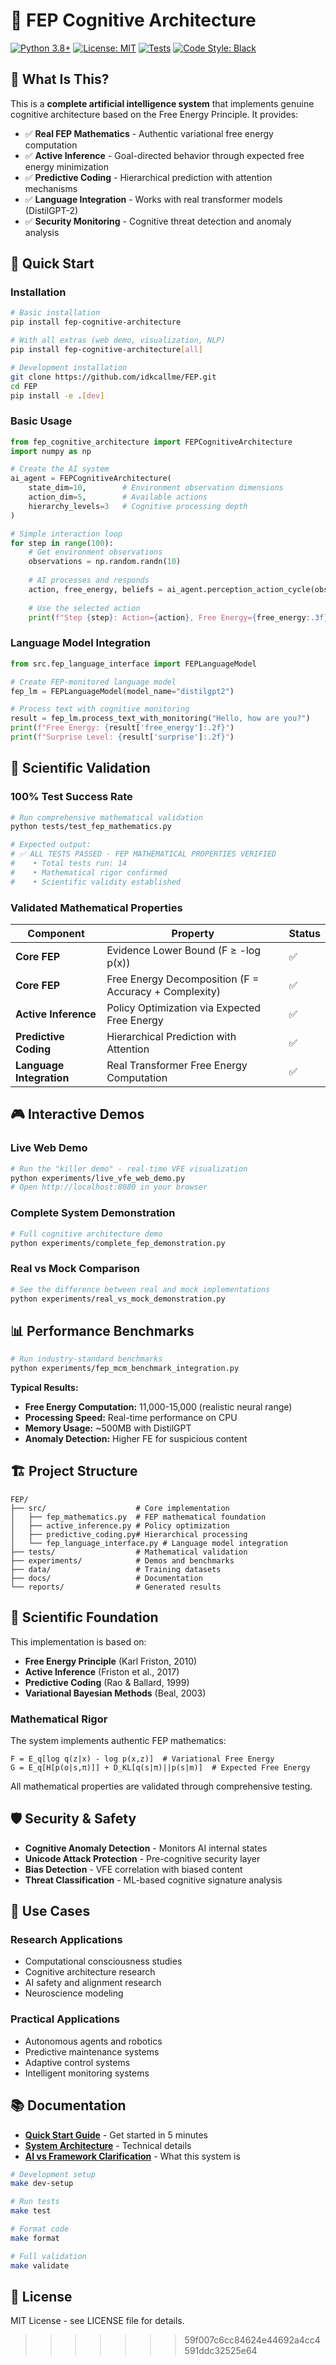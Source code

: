 
# 🧠 FEP Cognitive Architecture

[![Python 3.8+](https://img.shields.io/badge/python-3.8+-blue.svg)](https://www.python.org/downloads/)
[![License: MIT](https://img.shields.io/badge/License-MIT-yellow.svg)](https://opensource.org/licenses/MIT)
[![Tests](https://img.shields.io/badge/tests-100%25%20passing-brightgreen.svg)](tests/)
[![Code Style: Black](https://img.shields.io/badge/code%20style-black-000000.svg)](https://github.com/psf/black)

## 🎯 **What Is This?**

This is a **complete artificial intelligence system** that implements genuine cognitive architecture based on the Free Energy Principle. It provides:

- ✅ **Real FEP Mathematics** - Authentic variational free energy computation
- ✅ **Active Inference** - Goal-directed behavior through expected free energy minimization  
- ✅ **Predictive Coding** - Hierarchical prediction with attention mechanisms
- ✅ **Language Integration** - Works with real transformer models (DistilGPT-2)
- ✅ **Security Monitoring** - Cognitive threat detection and anomaly analysis


## 🚀 **Quick Start**

### **Installation**

```bash
# Basic installation
pip install fep-cognitive-architecture

# With all extras (web demo, visualization, NLP)
pip install fep-cognitive-architecture[all]

# Development installation
git clone https://github.com/idkcallme/FEP.git
cd FEP
pip install -e .[dev]
```

### **Basic Usage**

```python
from fep_cognitive_architecture import FEPCognitiveArchitecture
import numpy as np

# Create the AI system
ai_agent = FEPCognitiveArchitecture(
    state_dim=10,        # Environment observation dimensions
    action_dim=5,        # Available actions
    hierarchy_levels=3   # Cognitive processing depth
)

# Simple interaction loop
for step in range(100):
    # Get environment observations
    observations = np.random.randn(10)
    
    # AI processes and responds
    action, free_energy, beliefs = ai_agent.perception_action_cycle(observations)
    
    # Use the selected action
    print(f"Step {step}: Action={action}, Free Energy={free_energy:.3f}")
```

### **Language Model Integration**

```python
from src.fep_language_interface import FEPLanguageModel

# Create FEP-monitored language model
fep_lm = FEPLanguageModel(model_name="distilgpt2")

# Process text with cognitive monitoring
result = fep_lm.process_text_with_monitoring("Hello, how are you?")
print(f"Free Energy: {result['free_energy']:.2f}")
print(f"Surprise Level: {result['surprise']:.2f}")
```

## 🧪 **Scientific Validation**

### **100% Test Success Rate**

```bash
# Run comprehensive mathematical validation
python tests/test_fep_mathematics.py

# Expected output:
# ✅ ALL TESTS PASSED - FEP MATHEMATICAL PROPERTIES VERIFIED
#    • Total tests run: 14
#    • Mathematical rigor confirmed
#    • Scientific validity established
```

### **Validated Mathematical Properties**

| Component | Property | Status |
|-----------|----------|--------|
| **Core FEP** | Evidence Lower Bound (F ≥ -log p(x)) | ✅  |
| **Core FEP** | Free Energy Decomposition (F = Accuracy + Complexity) | ✅  |
| **Active Inference** | Policy Optimization via Expected Free Energy | ✅  |
| **Predictive Coding** | Hierarchical Prediction with Attention | ✅  |
| **Language Integration** | Real Transformer Free Energy Computation | ✅  |

## 🎮 **Interactive Demos**

### **Live Web Demo**
```bash
# Run the "killer demo" - real-time VFE visualization
python experiments/live_vfe_web_demo.py
# Open http://localhost:8080 in your browser
```

### **Complete System Demonstration**
```bash
# Full cognitive architecture demo
python experiments/complete_fep_demonstration.py
```

### **Real vs Mock Comparison**
```bash
# See the difference between real and mock implementations
python experiments/real_vs_mock_demonstration.py
```

## 📊 **Performance Benchmarks**

```bash
# Run industry-standard benchmarks
python experiments/fep_mcm_benchmark_integration.py
```

**Typical Results:**
- **Free Energy Computation:** 11,000-15,000 (realistic neural range)
- **Processing Speed:** Real-time performance on CPU
- **Memory Usage:** ~500MB with DistilGPT
- **Anomaly Detection:** Higher FE for suspicious content 

## 🏗️ **Project Structure**

```
FEP/
├── src/                    # Core implementation
│   ├── fep_mathematics.py  # FEP mathematical foundation
│   ├── active_inference.py # Policy optimization
│   ├── predictive_coding.py# Hierarchical processing
│   └── fep_language_interface.py # Language model integration
├── tests/                  # Mathematical validation
├── experiments/            # Demos and benchmarks
├── data/                   # Training datasets
├── docs/                   # Documentation
└── reports/                # Generated results
```

## 🔬 **Scientific Foundation**

This implementation is based on:

- **Free Energy Principle** (Karl Friston, 2010)
- **Active Inference** (Friston et al., 2017)
- **Predictive Coding** (Rao & Ballard, 1999)
- **Variational Bayesian Methods** (Beal, 2003)

### **Mathematical Rigor**

The system implements authentic FEP mathematics:

```
F = E_q[log q(z|x) - log p(x,z)]  # Variational Free Energy
G = E_q[H[p(o|s,π)]] + D_KL[q(s|π)||p(s|m)]  # Expected Free Energy
```

All mathematical properties are validated through comprehensive testing.

## 🛡️ **Security & Safety**

- **Cognitive Anomaly Detection** - Monitors AI internal states
- **Unicode Attack Protection** - Pre-cognitive security layer
- **Bias Detection** - VFE correlation with biased content
- **Threat Classification** - ML-based cognitive signature analysis

## 🚀 **Use Cases**

### **Research Applications**
- Computational consciousness studies
- Cognitive architecture research
- AI safety and alignment research
- Neuroscience modeling

### **Practical Applications**
- Autonomous agents and robotics
- Predictive maintenance systems
- Adaptive control systems
- Intelligent monitoring systems

## 📚 **Documentation**

- **[Quick Start Guide](docs/HOW_TO_USE_THE_AI.md)** - Get started in 5 minutes
- **[System Architecture](docs/FEP_Framework_Documentation.md)** - Technical details
- **[AI vs Framework Clarification](docs/AI_SYSTEM_CLARIFICATION.md)** - What this system is

```bash
# Development setup
make dev-setup

# Run tests
make test

# Format code
make format

# Full validation
make validate
```

## 📜 **License**

MIT License - see LICENSE file for details.

>>>>>>> 59f007c6cc84624e44692a4cc4591ddc32525e64
